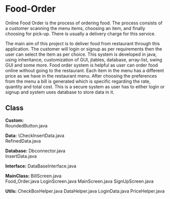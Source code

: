 # Food-Order
Online Food Order is the process of ordering food. The process consists of a customer scanning the menu items, choosing an item, and finally choosing for pick-up. There is usually a delivery charge for this service.

The main aim of this project is to deliver food from restaurant through this application. The customer will login or signup as per requirements then the user can select the item as per choice. This system is developed in java, using inheritance, customization of GUI, jtables, database, array-list, swing GUI and some more. Food order system is helpful as user can order food online without going to the restaurant. Each item in the menu has a different price as we have in the restaurant menu. After choosing the preferences from the menu a bill is generated which is specific regarding the rate, quantity and total cost. This is a secure system as user has to either login or signup and system uses database to store data in it.

## Class
**Custom:**\
RoundedButton.java

**Data:**
  \CheckInsertData.java\
   RefinedData.java

**Database:**
 Dbconnector.java\
 InsertData.java

**Interface:**
 DataBaseInterface.java

**MainClass:**
 BillScreen.java\
 Food_Order.java
 LoginScreen.java
 MainScreen.java
 SignUpScreen.java

**Utils:**
 CheckBoxHelper.java
 DataHelper.java
 LoginData.java
 PriceHelper.java

